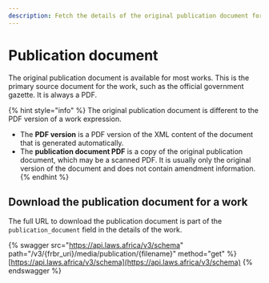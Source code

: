 ```yaml
---
description: Fetch the details of the original publication document for a work.
---
```


# Publication document

The original publication document is available for most works. This is the primary source document for the work, such as the official government gazette. It is always a PDF.

{% hint style="info" %}
The original publication document is different to the PDF version of a work expression.

* The **PDF version** is a PDF version of the XML content of the document that is generated automatically.
* The **publication document PDF** is a copy of the original publication document, which may be a scanned PDF. It is usually only the original version of the document and does not contain amendment information.
{% endhint %}

## Download the publication document for a work

The full URL to download the publication document is part of the `publication_document` field in the details of the work.

{% swagger src="https://api.laws.africa/v3/schema" path="/v3/{frbr_uri}/media/publication/{filename}" method="get" %}
[https://api.laws.africa/v3/schema](https://api.laws.africa/v3/schema)
{% endswagger %}
